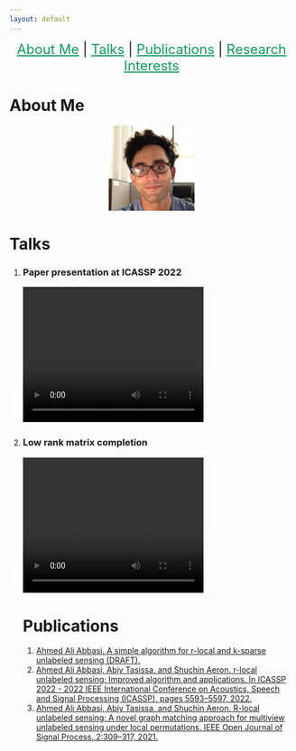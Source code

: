 ```yaml
---
layout: default
---
```


<p  align="center">
 <font size="+2">
 <a href='#about-me' style='color: #159957'>About Me</a> |
 <a href='#talks' style='color: #159957'>Talks</a> |
 <a href='#publications' style='color: #159957'>Publications</a> |
 <a href='#research-interests' style='color: #159957'>Research Interests</a>
 </font>  
</p>


# About Me
<p align="center">
<img src="AhmedAbbasiMe.jpg" width="30%" height="30%" > 
</p>

# Talks
<ol>
<li>
<h3> Paper presentation at ICASSP 2022  </h2>
<video width="320" height="240" controls>
  <source src="ICASSP.mp4" type="video/mp4">
</video>
</li>
<li>
<h3> Low rank matrix completion  </h2>
<video width="320" height="240" controls>
  <source src="lowRankMatrixCompletion.mp4" type="video/mp4">
</video>
</li>


# Publications
<ol>
<li><a href="rLocalkSparse.pdf">Ahmed Ali Abbasi. A simple algorithm for r-local and k-sparse unlabeled sensing (DRAFT). </a></li>
<li><a href="Paper1.pdf">Ahmed Ali Abbasi, Abiy Tasissa, and Shuchin Aeron. r-local unlabeled
sensing: Improved algorithm and applications. In ICASSP 2022 - 2022 IEEE International Conference on Acoustics, Speech and Signal Processing (ICASSP), pages 5593–5597, 2022.</a></li>
<li><a href="Paper2.pdf">Ahmed Ali Abbasi, Abiy Tasissa, and Shuchin Aeron. R-local unlabeled sensing: A novel graph matching approach for multiview unlabeled sensing under local permutations. IEEE Open Journal of Signal Process.,2:309–317, 2021.</a></li>
</ol>

